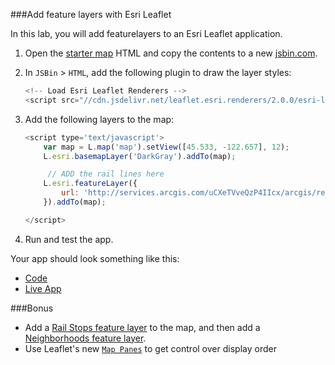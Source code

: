 ###Add feature layers with Esri Leaflet

In this lab, you will add featurelayers to an Esri Leaflet application.

1. Open the [starter map](../starter_map/index.html) HTML and copy the contents to a new [jsbin.com](http://jsbin.com).

2. In `JSBin` > `HTML`, add the following plugin to draw the layer styles:

	```js
	<!-- Load Esri Leaflet Renderers -->
	<script src="//cdn.jsdelivr.net/leaflet.esri.renderers/2.0.0/esri-leaflet-renderers.js"></script>

	```

3. Add the following layers to the map:

	```js
	<script type='text/javascript'>
		var map = L.map('map').setView([45.533, -122.657], 12);
		L.esri.basemapLayer('DarkGray').addTo(map);

		 // ADD the rail lines here
		L.esri.featureLayer({
			url: 'http://services.arcgis.com/uCXeTVveQzP4IIcx/arcgis/rest/services/PDX_Rail_Lines_Styled/FeatureServer/0'
		}).addTo(map);

	</script>
	```
4. Run and test the app.

Your app should look something like this:

 * [Code](index.html)
 * [Live App](http://esri.github.io/geodev-hackerlabs/develop/leaflet/add_feature_layer/index.html)

###Bonus
* Add a [Rail Stops feature layer](http://services.arcgis.com/uCXeTVveQzP4IIcx/arcgis/rest/services/PDX_Rail_Stops_Styled/FeatureServer/0) to the map,
 and then add a [Neighborhoods feature layer](http://services.arcgis.com/uCXeTVveQzP4IIcx/arcgis/rest/services/PDX_Neighborhoods_Styled/FeatureServer/0).
* Use Leaflet's new [`Map Panes`](http://leafletjs.com/reference.html#map-panes) to get control over display order
